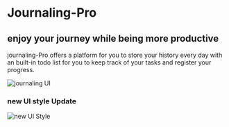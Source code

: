 # Journaling-Pro

## enjoy your journey while being more productive

journaling-Pro offers a platform for you to store your history every day
with an built-in todo list for you to keep track of your tasks
and register your progress.

![journaling UI](https://i.imgur.com/NVzxPw4.png)

### new UI style Update

![new UI Style](https://i.imgur.com/iOgVTcr.png)


